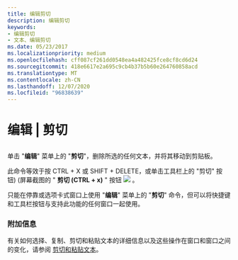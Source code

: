 ```yaml
---
title: 编辑剪切
description: 编辑剪切
keywords:
- 编辑剪切
- 文本、编辑剪切
ms.date: 05/23/2017
ms.localizationpriority: medium
ms.openlocfilehash: cff087cf261dd0548ea4a482425fce8cf8cd6d24
ms.sourcegitcommit: 418e6617e2a695c9cb4b37b5b60e264760858acd
ms.translationtype: MT
ms.contentlocale: zh-CN
ms.lasthandoff: 12/07/2020
ms.locfileid: "96838639"
---
```

# <a name="edit--cut"></a>编辑 | 剪切


## <span id="ddk_edit_cut_dbg"></span><span id="DDK_EDIT_CUT_DBG"></span>


单击 "**编辑**" 菜单上的 "**剪切**"，删除所选的任何文本，并将其移动到剪贴板。

此命令等效于按 CTRL + X 或 SHIFT + DELETE，或单击工具栏上的 "剪切" 按钮)  (屏幕截图的 " **剪切 (CTRL + x)** " 按钮 ![ ](images/tbcut.png) 。

只能在停靠或选项卡式窗口上使用 "**编辑**" 菜单上的 "**剪切**" 命令，但可以将快捷键和工具栏按钮与支持此功能的任何窗口一起使用。

### <a name="span-idadditional_informationspanspan-idadditional_informationspanadditional-information"></a><span id="additional_information"></span><span id="ADDITIONAL_INFORMATION"></span>附加信息

有关如何选择、复制、剪切和粘贴文本的详细信息以及这些操作在窗口和窗口之间的变化，请参阅 [剪切和粘贴文本](cutting-and-pasting-text.md)。

 

 





